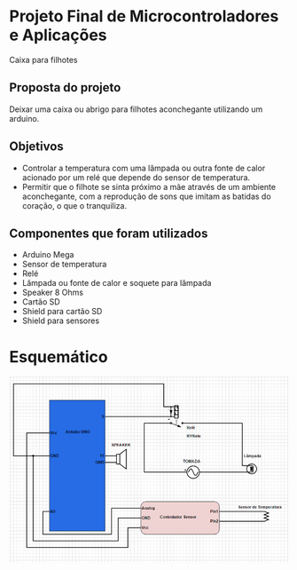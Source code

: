 # Projeto Final de Microcontroladores e Aplicações
Caixa para filhotes

## Proposta do projeto
Deixar uma caixa ou abrigo para filhotes aconchegante utilizando um arduino.

## Objetivos
 - Controlar a temperatura com uma lâmpada ou outra fonte de calor acionado por um relé que depende do sensor de temperatura.
 - Permitir que o filhote se sinta próximo a mãe através de um ambiente aconchegante, com a reprodução de sons que imitam as batidas do coração, o que o tranquiliza.
 
## Componentes que foram utilizados
 - Arduino Mega
 - Sensor de temperatura
 - Relé
 - Lâmpada ou fonte de calor e soquete para lâmpada
 - Speaker 8 Ohms 
 - Cartão SD
 - Shield para cartão SD
 - Shield para sensores
 
# Esquemático
![Esquematico](/Esquematico.PNG)
